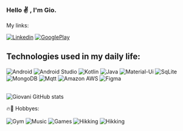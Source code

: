 ### Hello ✌️ , I'm Gio. 

My links:

[![Linkedin](https://img.shields.io/badge/LinkedIn-0077B5?style=for-the-badge&logo=linkedin&logoColor=white)](https://www.linkedin.com/in/giovani-colombarolli/)
[![GooglePlay](https://img.shields.io/badge/Google_Play-414141?style=for-the-badge&logo=google-play&logoColor=white)]()


## Technologies used in my daily life:
<div style="display: inline_block">
  <img align="center" alt="Android" src="https://img.shields.io/badge/Android-3DDC84.svg?style=for-the-badge&logo=Android&logoColor=white" />
  <img align="center" alt="Android Studio" src="https://img.shields.io/badge/Android_Studio-3DDC84?style=for-the-badge&logo=android-studio&logoColor=white" />
  <img align="center" alt="Kotlin" src="https://img.shields.io/badge/Kotlin-7F52FF.svg?style=for-the-badge&logo=Kotlin&logoColor=white" />
  <img align="center" alt="Java" src="https://img.shields.io/badge/Java-ED8B00?style=for-the-badge&logo=openjdk&logoColor=white" />
  <img align="center" alt="Material-Ui" src="https://img.shields.io/badge/Material--UI-0081CB?style=for-the-badge&logo=material-ui&logoColor=white" />
  <img align="center" alt="SqLite" src="https://img.shields.io/badge/SQLite-07405E?style=for-the-badge&logo=sqlite&logoColor=white" />
  <img align="center" alt="MongoDB" src="https://img.shields.io/badge/MongoDB-4EA94B?style=for-the-badge&logo=mongodb&logoColor=white" />
  <img align="center" alt="Mqtt" src="https://img.shields.io/badge/MQTT-660066.svg?style=for-the-badge&logo=MQTT&logoColor=white" />
  <img align="center" alt="Amazon AWS" src="https://img.shields.io/badge/Amazon_AWS-FF9900?style=for-the-badge&logo=amazonaws&logoColor=white" />
  <img align="center" alt="Figma" src="https://img.shields.io/badge/Figma-F24E1E?style=for-the-badge&logo=figma&logoColor=white" />
  <br>
  <br>

  ![Giovani GitHub stats](https://github-readme-stats.vercel.app/api?username=giocolombarolli&show_icons=true&theme=tokyonight)

🔥🚀 Hobbyes:
<div style="display: inline_block">
  
  <img align="center" alt="Gym" src="https://img.shields.io/badge/🏋️‍♂️-GYM-1511E0.svg?style=for-the-badge" />
  <img align="center" alt="Music" src="https://img.shields.io/badge/🎸-Music-e31945.svg?style=for-the-badge" />
  <img align="center" alt="Games" src="https://img.shields.io/badge/🧙‍♂️-Games-6f6ac2.svg?style=for-the-badge" />
  <img align="center" alt="Hikking" src="https://img.shields.io/badge/🏃‍♂️-Hikking-FFFF00.svg?style=for-the-badge" />
  <img align="center" alt="Hikking" src="https://img.shields.io/badge/📜-Study-C5A5E0.svg?style=for-the-badge" />
</div><br/>
